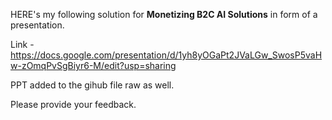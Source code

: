 HERE's my following solution for **Monetizing B2C AI Solutions** in form of a presentation.

Link - https://docs.google.com/presentation/d/1yh8yOGaPt2JVaLGw_SwosP5vaHw-zOmqPvSgBiyr6-M/edit?usp=sharing


PPT added to the gihub file raw as well.

Please provide your feedback.
